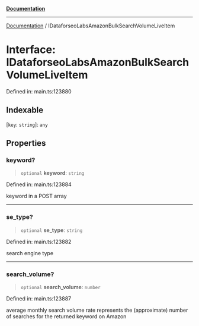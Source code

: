 [**Documentation**](../README.md)

***

[Documentation](../README.md) / IDataforseoLabsAmazonBulkSearchVolumeLiveItem

# Interface: IDataforseoLabsAmazonBulkSearchVolumeLiveItem

Defined in: main.ts:123880

## Indexable

\[`key`: `string`\]: `any`

## Properties

### keyword?

> `optional` **keyword**: `string`

Defined in: main.ts:123884

keyword in a POST array

***

### se\_type?

> `optional` **se\_type**: `string`

Defined in: main.ts:123882

search engine type

***

### search\_volume?

> `optional` **search\_volume**: `number`

Defined in: main.ts:123887

average monthly search volume rate
represents the (approximate) number of searches for the returned keyword on Amazon
